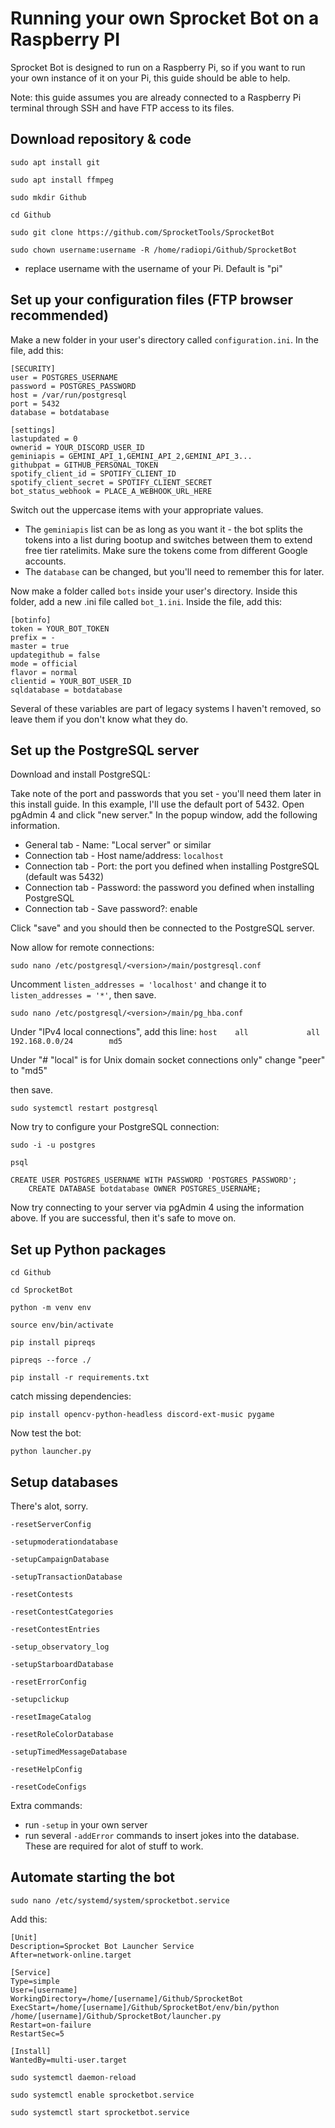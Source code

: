 # Running your own Sprocket Bot on a Raspberry PI

Sprocket Bot is designed to run on a Raspberry Pi, so if you want to run your own instance of it on your Pi, this guide should be able to help.

Note: this guide assumes you are already connected to a Raspberry Pi terminal through SSH and have FTP access to its files. 

## Download repository & code

`sudo apt install git`

`sudo apt install ffmpeg`

`sudo mkdir Github`

`cd Github`

`sudo git clone https://github.com/SprocketTools/SprocketBot`

`sudo chown username:username -R /home/radiopi/Github/SprocketBot`
- replace username with the username of your Pi.  Default is "pi"

## Set up your configuration files (FTP browser recommended)

Make a new folder in your user's directory called `configuration.ini`.  In the file, add this:

```
[SECURITY]
user = POSTGRES_USERNAME
password = POSTGRES_PASSWORD
host = /var/run/postgresql
port = 5432
database = botdatabase

[settings]
lastupdated = 0
ownerid = YOUR_DISCORD_USER_ID
geminiapis = GEMINI_API_1,GEMINI_API_2,GEMINI_API_3...
githubpat = GITHUB_PERSONAL_TOKEN
spotify_client_id = SPOTIFY_CLIENT_ID
spotify_client_secret = SPOTIFY_CLIENT_SECRET
bot_status_webhook = PLACE_A_WEBHOOK_URL_HERE
```
Switch out the uppercase items with your appropriate values.  
- The `geminiapis` list can be as long as you want it - the bot splits the tokens into a list during bootup and switches between them to extend free tier ratelimits.  Make sure the tokens come from different Google accounts.
- The `database` can be changed, but you'll need to remember this for later.

Now make a folder called `bots` inside your user's directory.  Inside this folder, add a new .ini file called `bot_1.ini`.  Inside the file, add this:
```
[botinfo]
token = YOUR_BOT_TOKEN
prefix = -
master = true
updategithub = false
mode = official
flavor = normal
clientid = YOUR_BOT_USER_ID
sqldatabase = botdatabase
```
Several of these variables are part of legacy systems I haven't removed, so leave them if you don't know what they do.

## Set up the PostgreSQL server

Download and install PostgreSQL:

Take note of the port and passwords that you set - you'll need them later in this install guide.  In this example, I'll use the default port of 5432.
Open pgAdmin 4 and click "new server."  In the popup window, add the following information.
- General tab - Name: "Local server" or similar
- Connection tab - Host name/address: `localhost`
- Connection tab - Port: the port you defined when installing PostgreSQL (default was 5432)
- Connection tab - Password: the password you defined when installing PostgreSQL
- Connection tab - Save password?: enable

Click "save" and you should then be connected to the PostgreSQL server.

Now allow for remote connections:

`sudo nano /etc/postgresql/<version>/main/postgresql.conf`

Uncomment `listen_addresses = 'localhost'`  and change it to `listen_addresses = '*'`, then save.

`sudo nano /etc/postgresql/<version>/main/pg_hba.conf`

Under "IPv4 local connections", add this line:
`host    all             all             192.168.0.0/24        md5`

Under "# "local" is for Unix domain socket connections only" change "peer" to "md5"

then save.

`sudo systemctl restart postgresql`


Now try to configure your PostgreSQL connection:

`sudo -i -u postgres`

`psql`
```
CREATE USER POSTGRES_USERNAME WITH PASSWORD 'POSTGRES_PASSWORD';
    CREATE DATABASE botdatabase OWNER POSTGRES_USERNAME;
```


Now try connecting to your server via pgAdmin 4 using the information above.  If you are successful, then it's safe to move on.

## Set up Python packages

`cd Github`

`cd SprocketBot`

`python -m venv env`

`source env/bin/activate`

`pip install pipreqs`

`pipreqs --force ./`

`pip install -r requirements.txt`

catch missing dependencies:

`pip install opencv-python-headless discord-ext-music pygame `



Now test the bot:

`python launcher.py`


## Setup databases

There's alot, sorry.

`-resetServerConfig`

`-setupmoderationdatabase`

`-setupCampaignDatabase`

`-setupTransactionDatabase`

`-resetContests`

`-resetContestCategories`

`-resetContestEntries`

`-setup_observatory_log`

`-setupStarboardDatabase`

`-resetErrorConfig`

`-setupclickup`

`-resetImageCatalog`

`-resetRoleColorDatabase`

`-setupTimedMessageDatabase`

`-resetHelpConfig`

`-resetCodeConfigs`

Extra commands:
- run `-setup` in your own server
- run several `-addError` commands to insert jokes into the database.  These are required for alot of stuff to work.

## Automate starting the bot

`sudo nano /etc/systemd/system/sprocketbot.service`

Add this:

```
[Unit]
Description=Sprocket Bot Launcher Service
After=network-online.target

[Service]
Type=simple
User=[username]
WorkingDirectory=/home/[username]/Github/SprocketBot
ExecStart=/home/[username]/Github/SprocketBot/env/bin/python /home/[username]/Github/SprocketBot/launcher.py
Restart=on-failure
RestartSec=5

[Install]
WantedBy=multi-user.target
```

`sudo systemctl daemon-reload`

`sudo systemctl enable sprocketbot.service`

`sudo systemctl start sprocketbot.service`
